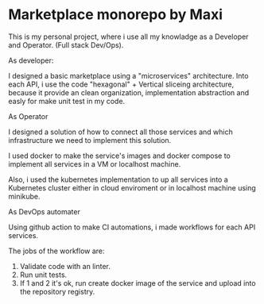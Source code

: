 # Marketplace monorepo by Maxi

This is my personal project, where i use all my knowladge as a Developer and Operator. (Full stack Dev/Ops).

As developer:

I designed a basic marketplace using a "microservices" architecture.
Into each API, i use the code "hexagonal" + Vertical sliceing architecture, because it provide an clean organization, implementation abstraction and easly for make unit test in my code.

As Operator

I designed a solution of how to connect all those services and which infrastructure we need to implement this solution.

I used docker to make the service's images and docker compose to implement all services in a VM or localhost machine.

Also, i used the kubernetes implementation to up all services into a Kubernetes cluster either in cloud enviroment or in localhost machine using minikube.

As DevOps automater

Using github action to make CI automations, i made workflows for each API services.

The jobs of the workflow are:

1. Validate code with an linter.
2. Run unit tests.
3. If 1 and 2 it's ok, run create docker image of the service and upload into the repository registry.